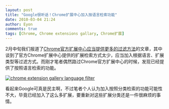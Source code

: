 ```yaml
---
layout: post
title: "Google很听话！Chrome扩展中心加入按语言检索功能"
date: 2010-03-04 21:24
author: Eyon
comments: true
tags: [Chrome, Chrome extensions gallary, Chrome扩展]
---
```

2月中旬我们报道了[Chrome官方扩展中心应当提供更多的过滤方法](http://www.chromi.org/archives/3240)的文章，其中谈到了官方Chrome扩展中心提供的扩展检索方式太少，应当加入根据语言、扩展类型等过滤方式。而刚才笔者偶然路过Chrome官方扩展中心的时候，发现已经提供了按照语言检索的功能。

<a href="http://img.chromi.org/2010/03/language-filter.png">![](http://img.chromi.org/2010/03/language-filter-550x342.png "chrome extension gallery language filter")</a>

看起来Google可真是民主啊，不过笔者个人认为加入按照分类检索的功能可能性不大，毕竟已经加入了这么多扩展，要重新对这些扩展分类还是一件很麻烦的事情。
